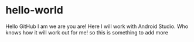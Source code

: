 # hello-world
Hello GitHub
I am we are you are!
Here I will work with Android Studio.
Who knows how it will work out for me!
so this is something to add more
